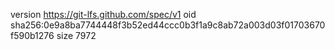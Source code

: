 version https://git-lfs.github.com/spec/v1
oid sha256:0e9a8ba7744448f3b52ed44ccc0b3f1a9c8ab72a003d03f01703670f590b1276
size 7972
